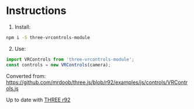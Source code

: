 # Instructions

1. Install:
```bash
npm i -S three-vrcontrols-module
```

2. Use:
```javascript
import VRControls from 'three-vrcontrols-module';
const controls = new VRControls(camera);
```

Converted from: https://github.com/mrdoob/three.js/blob/r92/examples/js/controls/VRControls.js

Up to date with [THREE r92](https://github.com/mrdoob/three.js/tree/r92)
